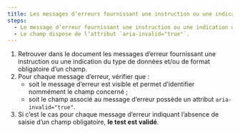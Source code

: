 ```yaml
---
title: Les messages d’erreurs fournissant une instruction ou une indication du type de données et/ou de format obligatoire des champs vérifient-ils une de ces conditions ?
steps:
  - Le message d’erreur fournissant une instruction ou une indication du type de données et/ou de format obligatoires est visible et identifie le champ concerné.
  - Le champ dispose de l’attribut `aria-invalid="true"`.
---
```


1. Retrouver dans le document les messages d’erreur fournissant une instruction ou une indication du type de données et/ou de format obligatoire d’un champ.
2. Pour chaque message d’erreur, vérifier que :
   - soit le message d’erreur est visible et permet d’identifier nommément le champ concerné ;
   - soit le champ associé au message d’erreur possède un attribut `aria-invalid="true"`.
3. Si c’est le cas pour chaque message d’erreur indiquant l’absence de saisie d’un champ obligatoire, **le test est validé**.
